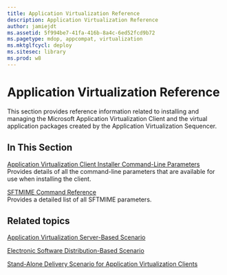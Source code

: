 ```yaml
---
title: Application Virtualization Reference
description: Application Virtualization Reference
author: jamiejdt
ms.assetid: 5f994be7-41fa-416b-8a4c-6ed52fcd9b72
ms.pagetype: mdop, appcompat, virtualization
ms.mktglfcycl: deploy
ms.sitesec: library
ms.prod: w8
---
```



# Application Virtualization Reference


This section provides reference information related to installing and managing the Microsoft Application Virtualization Client and the virtual application packages created by the Application Virtualization Sequencer.

## In This Section


<a href="" id="application-virtualization-client-installer-command-line-parameters"></a>[Application Virtualization Client Installer Command-Line Parameters](application-virtualization-client-installer-command-line-parameters.md)  
Provides details of all the command-line parameters that are available for use when installing the client.

<a href="" id="sftmime--command-reference"></a>[SFTMIME Command Reference](sftmime--command-reference.md)  
Provides a detailed list of all SFTMIME parameters.

## Related topics


[Application Virtualization Server-Based Scenario](application-virtualization-server-based-scenario.md)

[Electronic Software Distribution-Based Scenario](electronic-software-distribution-based-scenario.md)

[Stand-Alone Delivery Scenario for Application Virtualization Clients](stand-alone-delivery-scenario-for-application-virtualization-clients.md)

 

 





